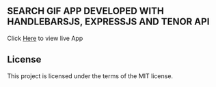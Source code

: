 ## SEARCH GIF APP DEVELOPED WITH HANDLEBARSJS, EXPRESSJS AND TENOR API

Click [Here](https://ridbay-gif-search-2.glitch.me/) to view live App



## License

This project is licensed under the terms of the MIT license.


